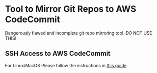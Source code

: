 # Tool to Mirror Git Repos to AWS CodeCommit

Dangerously flawed and incomplete git repo mirroring tool. DO NOT USE THIS!

## SSH Access to AWS CodeCommit

For Linux/MacOS Please follow the instructions in [this guide][1]

[1]:https://docs.aws.amazon.com/codecommit/latest/userguide/setting-up-ssh-unixes.html

